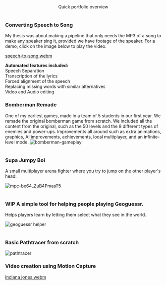 <div align="center">
Quick portfolio overview

</div>

<br />

### Converting Speech to Song

My thesis was about making a pipeline that only needs the MP3 of a song to make any speaker sing it, provided we have footage of the speaker. For a demo, click on the image below to play the video.

[speech-to-song.webm](https://user-images.githubusercontent.com/14907692/206299654-247bacc3-6acd-40ef-8d68-4fc93f7f6111.webm)

<b>Automated features included:</b> <br />
    Speech Separation <br />
    Transcription of the lyrics <br />
    Forced alignment of the speech <br />
    Replacing missing words with similar alternatives <br />
    Video and Audio editing <br />

### Bomberman Remade
One of my earliest games, made in a team of 5 students in our first year.
We remade the original bomberman game from scratch.
We included all the content from the original, such as the 50 levels and the 8 different types of enemies and power-ups.
Improvements all around such as extra animations, graphics, AI improvements, achievements, local multiplayer, and an infinite-level mode.
![bomberman-gameplay](https://user-images.githubusercontent.com/14907692/206293514-aa8ef4a6-18be-4049-a769-5ad4eaab45f3.gif)
<br /><br />
### Supa Jumpy Boi
A small multiplayer arena fighter where you try to jump on the other player's head.

![mpc-be64_ZuB4PmasT5](https://user-images.githubusercontent.com/14907692/206295771-36a4ab56-7f72-4290-ba8a-d336769d41d1.png)
<br /><br />
### WIP A simple tool for helping people playing Geoguessr.
Helps players learn by letting them select what they see in the world.

![geoguessr helper](https://user-images.githubusercontent.com/14907692/206296251-3ce52197-e7c6-43d4-9c3c-04cde3601c55.png)
<br /><br />

### Basic Pathtracer from scratch
![pathtracer](https://user-images.githubusercontent.com/14907692/206297568-07046266-d8ed-4897-93bf-c05472f51590.png)

### Video creation using Motion Capture

[Indiana jones.webm](https://user-images.githubusercontent.com/14907692/206299133-b9118d8e-d8e5-4a45-b5f0-475f61982971.webm)
